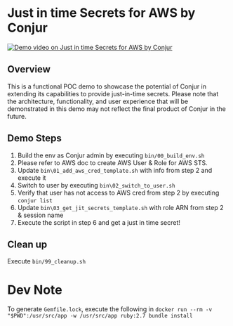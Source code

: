 # Just in time Secrets for AWS by Conjur

[![Demo video on Just in time Secrets for AWS by Conjur](https://img.youtube.com/vi/A-82SpyN184/maxresdefault.jpg)](https://www.youtube.com/watch?v=A-82SpyN184)

## Overview
This is a functional POC demo to showcase the potential of Conjur in extending its capabilities to provide just-in-time secrets. 
Please note that the architecture, functionality, and user experience that will be demonstrated in this demo may not reflect the final product of Conjur in the future.

## Demo Steps
1. Build the env as Conjur admin by executing `bin/00_build_env.sh`
2. Please refer to AWS doc to create AWS User & Role for AWS STS.  
3. Update `bin\01_add_aws_cred_template.sh` with info from step 2 and execute it
4. Switch to user by executing `bin\02_switch_to_user.sh`
5. Verify that user has not access to AWS cred from step 2 by executing `conjur list`
6. Update `bin\03_get_jit_secrets_template.sh` with role ARN from step 2 & session name
7. Execute the script in step 6 and get a just in time secret!

## Clean up 
Execute `bin/99_cleanup.sh`

# Dev Note
To generate `Gemfile.lock`, execute the following in 
`docker run --rm -v "$PWD":/usr/src/app -w /usr/src/app ruby:2.7 bundle install`
